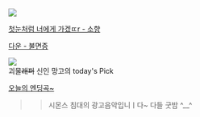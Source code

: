 #  

![](https://user-images.githubusercontent.com/71762478/99138770-5d679d00-2676-11eb-8e67-d5c488365599.png)   


[첫눈처럼 너에게 가겠ㄸr - 소향](https://youtu.be/XQmnDmsCovI)       


[다운 - 불면증](https://youtu.be/DGFsc3Ksqug)    


![](https://i.ytimg.com/vi/se7YOpf9Q0E/maxresdefault.jpg)  
괴물~~래퍼~~ 신인 망고의 today's Pick  


[오늘의 엔딩곡~](https://youtu.be/NmeaLvaU77Q)  
>> 시몬스 침대의 광고음악입니ㅣ다~ 다들 굿밤 ^__^  
  
